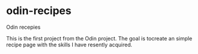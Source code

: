 # odin-recipes

Odin recepies

This is the first project from the Odin project. The goal is tocreate an simple recipe page with the skills I have resently acquired. 